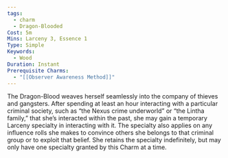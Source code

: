 ```yaml
---
tags:
  - charm
  - Dragon-Blooded
Cost: 5m
Mins: Larceny 3, Essence 1
Type: Simple
Keywords:
  - Wood
Duration: Instant
Prerequisite Charms:
  - "[[Observer Awareness Method]]"
---
```

The Dragon-Blood weaves herself seamlessly into the company of thieves and gangsters. After spending at least an hour interacting with a particular criminal society, such as “the Nexus crime underworld” or “the Lintha family,” that she’s interacted within the past, she may gain a temporary Larceny specialty in interacting with it. The specialty also applies on any influence rolls she makes to convince others she belongs to that criminal group or to exploit that belief. She retains the specialty indefinitely, but may only have one specialty granted by this Charm at a time.